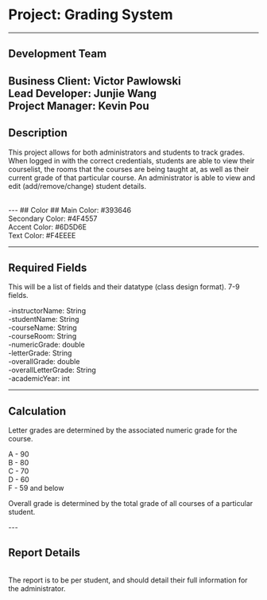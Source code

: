 # Project:  Grading System #

---
## Development Team ##
Business Client: Victor Pawlowski
<br/>
Lead Developer: Junjie Wang
<br/>
Project Manager: Kevin Pou
<br/>
---
## Description ##
This project allows for both administrators and students to track grades. When logged in with the correct credentials, students are able to view
their courselist, the rooms that the courses are being taught at, as well as their current grade of that particular course. An administrator is
able to view and edit (add/remove/change) student details. 

<br/>
---
## Color ##
Main Color:  #393646 <br/>
Secondary Color: #4F4557 <br/>
Accent Color:  #6D5D6E <br/>
Text Color: #F4EEEE <br/>

---
## Required Fields ##
This will be a list of fields and their datatype (class design format).  7-9 fields.

-instructorName: String </br>
-studentName: String</br>
-courseName: String</br>
-courseRoom: String</br>
-numericGrade: double</br>
-letterGrade: String</br>
-overallGrade: double</br>
-overallLetterGrade: String</br>
-academicYear: int</br>

---
## Calculation ##

Letter grades are determined by the associated numeric grade for the course. 


A - 90 </br>
B - 80 </br>
C - 70 </br>
D - 60 </br>
F - 59 and below</br>

Overall grade is determined by the total grade of all courses of a particular student.

---</br>

## Report Details ##
</br>
The report is to be per student, and should detail their full information for the administrator. 
</br>